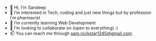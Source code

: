 - 👋 Hi, I’m Sandeep
- 👀 I’m interested in Tech, coding and just new things but by profession i'm pharmacist
- 🌱 I’m currently learning Web Development 
- 💞️ I’m looking to collaborate on (open to everything) :)
- 📫 You can reach me through sam.rockstar1245@gmail.com

<!---
sam-rockstar1245/sam-rockstar1245 is a ✨ special ✨ repository because its `README.md` (this file) appears on your GitHub profile.
You can click the Preview link to take a look at your changes.
--->
